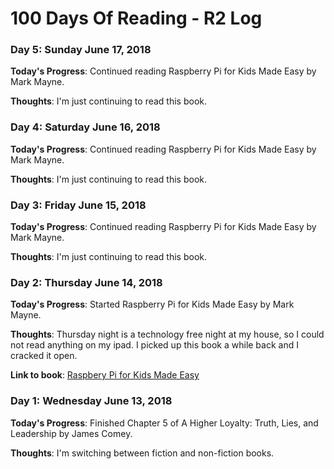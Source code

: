 # 100 Days Of Reading - R2 Log

### Day 5: Sunday June 17, 2018

**Today's Progress**:  Continued reading Raspberry Pi for Kids Made Easy by Mark Mayne.

**Thoughts**:  I'm just continuing to read this book.

### Day 4: Saturday June 16, 2018

**Today's Progress**:  Continued reading Raspberry Pi for Kids Made Easy by Mark Mayne.

**Thoughts**:  I'm just continuing to read this book.

### Day 3: Friday June 15, 2018

**Today's Progress**:  Continued reading Raspberry Pi for Kids Made Easy by Mark Mayne.

**Thoughts**:  I'm just continuing to read this book.

### Day 2: Thursday June 14, 2018

**Today's Progress**:  Started Raspberry Pi for Kids Made Easy by Mark Mayne.

**Thoughts**:  Thursday night is a technology free night at my house, so I could not read anything on my ipad.  I picked up this book a while back and I cracked it open.

**Link to book**: [Raspbery Pi for Kids Made Easy](https://www.amazon.com/Raspberry-Kids-Updated-Made-Easy/dp/1786645386)

### Day 1: Wednesday June 13, 2018

**Today's Progress**:  Finished Chapter 5 of A Higher Loyalty: Truth, Lies, and Leadership by James Comey.

**Thoughts**:  I'm switching between fiction and non-fiction books.

